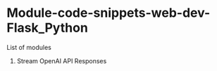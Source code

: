 # Module-code-snippets-web-dev-Flask_Python

<p>List of modules</p>
<ol>
<li>Stream OpenAI API Responses</li>
</ol>
